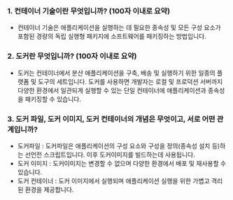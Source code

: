 ### 1. 컨테이너 기술이란 무엇입니까? (100자 이내로 요약)
- 컨테이너 기술은 애플리케이션을 실행하는 데 필요한 종속성 및 모든 구성 요소가 포함된 경량의 독립 실행형 패키지에 소프트웨어를 패키징하는 방법입니다.

### 2. 도커란 무엇입니까? (100자 이내로 요약)
- 도커는 컨테이너에서 분산 애플리케이션을 구축, 배송 및 실행하기 위한 일종의 플랫폼 및 도구의 세트입니다. 도커를 사용하면 개발자는 로컬 및 프로덕션 서버까지 다양한 환경에서 일관되게 실행할 수 있는 단일 컨테이너에 애플리케이션과 종속성을 패키징할 수 있습니다.

### 3. 도커 파일, 도커 이미지, 도커 컨테이너의 개념은 무엇이고, 서로 어떤 관계입니까?
- 도커파일 : 도커파일은 애플리케이션의 구성 요소와 구성을 정의(종속성 설치 등)하는 선언전 스크립트입니다. 이후 도커이미지를 빌드하는데 사용됩니다.
- 도커 이미지 : 도커이미지는 변경할 수 없으며 다양한 환경에서 배포 및 재사용할 수 있습니다.
- 도커 컨테이너 : 도커 이미지에서 실행되며 애플리케이션 실행을 위한 가볍고 격리된 환경을 제공합니다.